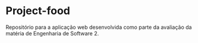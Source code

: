 # Project-food

Repositório para a aplicação web desenvolvida como parte da avaliação da matéria de Engenharia de Software 2.
